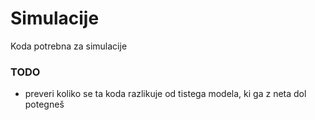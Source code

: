 # Simulacije
Koda potrebna za simulacije


### TODO
- preveri koliko se ta koda razlikuje od tistega modela, ki ga z neta dol potegneš